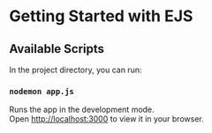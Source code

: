 # Getting Started with EJS

## Available Scripts

In the project directory, you can run:

### `nodemon app.js`

Runs the app in the development mode.\
Open [http://localhost:3000](http://localhost:3000) to view it in your browser.
